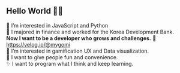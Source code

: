 ## Hello World 🤸‍♀️
👀 I’m interested in JavaScript and Python <br/>
👔 I majored in finance and worked for the Korea Development Bank. <br/>
**Now I want to be a developer who grows and challenges.** 🔗 https://velog.io/@mygomi <br/>
💙 I’m interested in gamification UX and Data visualization. <br/>
💛 I want to give people fun and convenience. <br/>
✨ I want to program what I think and keep learning. <br/>
<br/>
<!---
miniPinetree/miniPinetree is a ✨ special ✨ repository because its `README.md` (this file) appears on your GitHub profile.
You can click the Preview link to take a look at your changes.
--->
